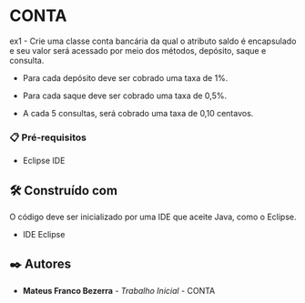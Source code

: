 # CONTA

ex1 - Crie uma classe conta bancária da qual o atributo saldo é encapsulado e seu valor será acessado por meio dos métodos, depósito, saque e consulta.

- Para cada depósito deve ser cobrado uma taxa de 1%.

- Para cada saque deve ser cobrado uma taxa de 0,5%.

- A cada 5 consultas, será cobrado uma taxa de 0,10 centavos.

### 📋 Pré-requisitos

- Eclipse IDE
  
## 🛠️ Construído com

O código deve ser inicializado por uma IDE que aceite Java, como o Eclipse.

* IDE Eclipse

## ✒️ Autores

* **Mateus Franco Bezerra** - *Trabalho Inicial* - CONTA
